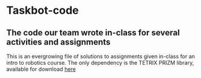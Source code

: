 # Taskbot-code
## The code our team wrote in-class for several activities and assignments

This is an evergrowing file of solutions to assignments given in-class for an intro to robotics course. The only dependency is the TETRIX PRIZM library, available for download [here](https://www.pitsco.com/PRIZM/TETRIX-PRIZM-Robotics-Controller)
